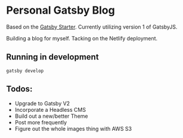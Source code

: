 # Personal Gatsby Blog

Based on the [Gatsby Starter](https://github.com/gatsbyjs/gatsby-starter-hello-world).  Currently utilizing version 1 of GatsbyJS.  

Building a blog for myself.  Tacking on the Netlify deployment.
## Running in development
`gatsby develop`

## Todos:

 - Upgrade to Gatsby V2
 - Incorporate a Headless CMS
 - Build out a new/better Theme
 - Post more frequently
 - Figure out the whole images thing with AWS S3
